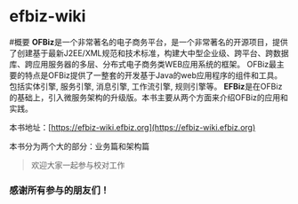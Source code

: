 # efbiz-wiki
#概要
**OFBiz**是一个非常著名的电子商务平台，是一个非常著名的开源项目，提供了创建基于最新J2EE/XML规范和技术标准，构建大中型企业级、跨平台、跨数据库、跨应用服务器的多层、分布式电子商务类WEB应用系统的框架。 OFBiz最主要的特点是OFBiz提供了一整套的开发基于Java的web应用程序的组件和工具。包括实体引擎, 服务引擎, 消息引擎, 工作流引擎, 规则引擎等。
**EFBiz**是在OFBiz的基础上，引入微服务架构的升级版。本书主要从两个方面来介绍OFBiz的应用和实践。

本书地址：[https://efbiz-wiki.efbiz.org](https://efbiz-wiki.efbiz.org)

本书分为两个大的部分：业务篇和架构篇

> 欢迎大家一起参与校对工作

### 感谢所有参与的朋友们！



